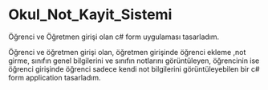 # Okul_Not_Kayit_Sistemi
Öğrenci ve Öğretmen girişi olan c# form uygulaması tasarladım.

Öğrenci ve öğretmen girişi olan, öğretmen girişinde öğrenci ekleme ,not girme, sınıfın genel bilgilerini ve sınıfın notlarını görüntüleyen, öğrencinin ise öğrenci girişinde öğrenci sadece kendi not bilgilerini görüntüleyebilen bir c# form application tasarladım.

